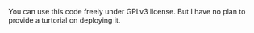 You can use this code freely under GPLv3 license. But I have no plan to provide a turtorial on deploying it.